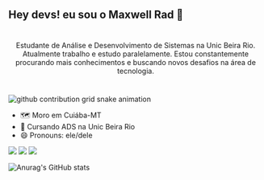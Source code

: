 ## Hey devs! eu sou o Maxwell Rad 👋

#

<p align="center">Estudante de Análise e Desenvolvimento de Sistemas na Unic Beira Rio. Atualmente trabalho e estudo paralelamente.
Estou constantemente procurando mais conhecimentos e buscando novos desafios na área de tecnologia. 
  
#

<picture align="center">
  <source media="(prefers-color-scheme: dark)" srcset="https://raw.githubusercontent.com/MaxwellRad/MaxwellRad/output/github-contribution-grid-snake-dark.svg">
  <source media="(prefers-color-scheme: light)" srcset="https://raw.githubusercontent.com/MaxellRad/MaxellRad/output/github-contribution-grid-snake-dark.svg">
  <img align="center" alt="github contribution grid snake animation" src="https://raw.githubusercontent.com/MaxellRad/MaxellRad/output/github-contribution-grid-snake.svg">
</picture>


- 🗺 Moro em Cuiába-MT
- 🌱 Cursando ADS na Unic Beira Rio
- 😄 Pronouns: ele/dele

<div> 
  <a href="https://instagram.com/m4xwellzinho" target="_blank"><img src="https://img.shields.io/badge/-Instagram-%23E4405F?style=for-the-badge&logo=instagram&logoColor=white" target="_blank"></a>
  <a href = "mailto:nembermax739@gmail.com"><img src="https://img.shields.io/badge/-Gmail-%23333?style=for-the-badge&logo=gmail&logoColor=white" target="_blank"></a>
  <a href="https://www.linkedin.com/in/maxwell-rad-117755235" target="_blank"><img src="https://img.shields.io/badge/-LinkedIn-%230077B5?style=for-the-badge&logo=linkedin&logoColor=white" target="_blank"></a> 
  
</div>

![Anurag's GitHub stats](https://github-readme-stats.vercel.app/api?username=MaxwellRad&show_icons=true&theme=radical)

#

